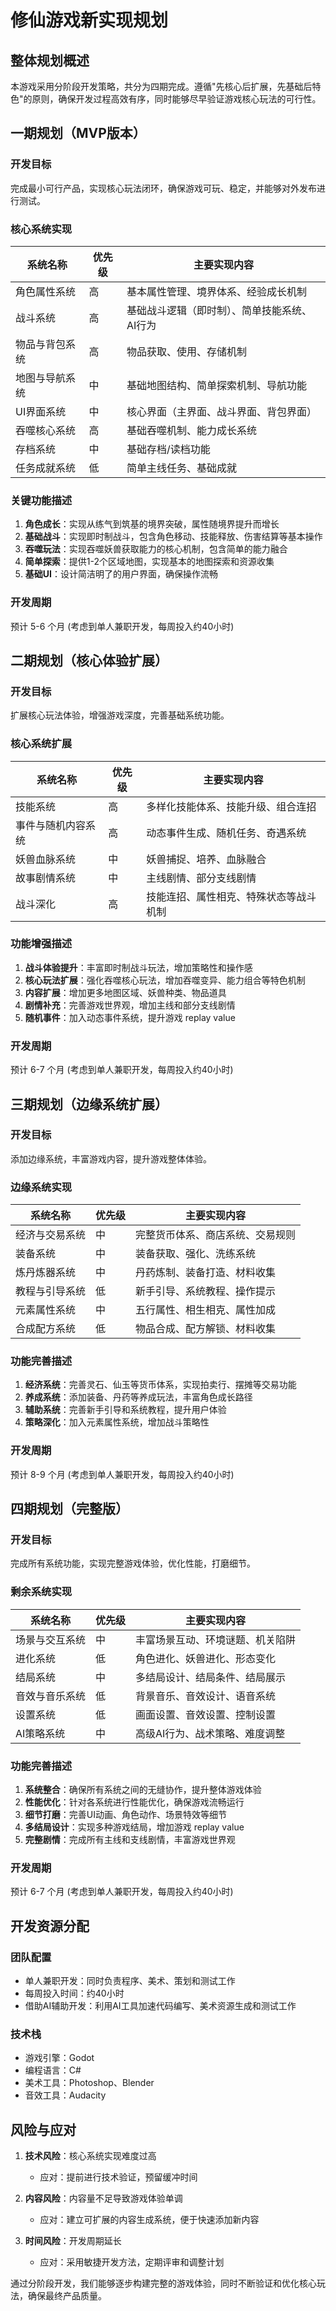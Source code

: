 # 修仙游戏新实现规划

## 整体规划概述
本游戏采用分阶段开发策略，共分为四期完成。遵循"先核心后扩展，先基础后特色"的原则，确保开发过程高效有序，同时能够尽早验证游戏核心玩法的可行性。

## 一期规划（MVP版本）
### 开发目标
完成最小可行产品，实现核心玩法闭环，确保游戏可玩、稳定，并能够对外发布进行测试。

### 核心系统实现
| 系统名称 | 优先级 | 主要实现内容 |
|---------|---------|------------|
| 角色属性系统 | 高 | 基本属性管理、境界体系、经验成长机制 |
| 战斗系统 | 高 | 基础战斗逻辑（即时制）、简单技能系统、AI行为 |
| 物品与背包系统 | 高 | 物品获取、使用、存储机制 |
| 地图与导航系统 | 中 | 基础地图结构、简单探索机制、导航功能 |
| UI界面系统 | 中 | 核心界面（主界面、战斗界面、背包界面） |
| 吞噬核心系统 | 高 | 基础吞噬机制、能力成长系统 |
| 存档系统 | 中 | 基础存档/读档功能 |
| 任务成就系统 | 低 | 简单主线任务、基础成就 |

### 关键功能描述
1. **角色成长**：实现从练气到筑基的境界突破，属性随境界提升而增长
2. **基础战斗**：实现即时制战斗，包含角色移动、技能释放、伤害结算等基本操作
3. **吞噬玩法**：实现吞噬妖兽获取能力的核心机制，包含简单的能力融合
4. **简单探索**：提供1-2个区域地图，实现基本的地图探索和资源收集
5. **基础UI**：设计简洁明了的用户界面，确保操作流畅

### 开发周期
预计 5-6 个月 (考虑到单人兼职开发，每周投入约40小时)

## 二期规划（核心体验扩展）
### 开发目标
扩展核心玩法体验，增强游戏深度，完善基础系统功能。

### 核心系统扩展
| 系统名称 | 优先级 | 主要实现内容 |
|---------|---------|------------|
| 技能系统 | 高 | 多样化技能体系、技能升级、组合连招 |
| 事件与随机内容系统 | 高 | 动态事件生成、随机任务、奇遇系统 |
| 妖兽血脉系统 | 中 | 妖兽捕捉、培养、血脉融合 |
| 故事剧情系统 | 中 | 主线剧情、部分支线剧情 |
| 战斗深化 | 高 | 技能连招、属性相克、特殊状态等战斗机制 |

### 功能增强描述
1. **战斗体验提升**：丰富即时制战斗玩法，增加策略性和操作感
2. **核心玩法扩展**：强化吞噬核心玩法，增加吞噬变异、能力组合等特色机制
3. **内容扩展**：增加更多地图区域、妖兽种类、物品道具
4. **剧情补充**：完善游戏世界观，增加主线和部分支线剧情
5. **随机事件**：加入动态事件系统，提升游戏 replay value

### 开发周期
预计 6-7 个月 (考虑到单人兼职开发，每周投入约40小时)

## 三期规划（边缘系统扩展）
### 开发目标
添加边缘系统，丰富游戏内容，提升游戏整体体验。

### 边缘系统实现
| 系统名称 | 优先级 | 主要实现内容 |
|---------|---------|------------|
| 经济与交易系统 | 中 | 完整货币体系、商店系统、交易规则 |
| 装备系统 | 中 | 装备获取、强化、洗练系统 |
| 炼丹炼器系统 | 中 | 丹药炼制、装备打造、材料收集 |
| 教程与引导系统 | 低 | 新手引导、系统教程、操作提示 |
| 元素属性系统 | 中 | 五行属性、相生相克、属性加成 |
| 合成配方系统 | 低 | 物品合成、配方解锁、材料收集 |

### 功能完善描述
1. **经济系统**：完善灵石、仙玉等货币体系，实现拍卖行、摆摊等交易功能
2. **养成系统**：添加装备、丹药等养成玩法，丰富角色成长路径
3. **辅助系统**：完善新手引导和系统教程，提升用户体验
4. **策略深化**：加入元素属性系统，增加战斗策略性

### 开发周期
预计 8-9 个月 (考虑到单人兼职开发，每周投入约40小时)

## 四期规划（完整版）
### 开发目标
完成所有系统功能，实现完整游戏体验，优化性能，打磨细节。

### 剩余系统实现
| 系统名称 | 优先级 | 主要实现内容 |
|---------|---------|------------|
| 场景与交互系统 | 中 | 丰富场景互动、环境谜题、机关陷阱 |
| 进化系统 | 低 | 角色进化、妖兽进化、形态变化 |
| 结局系统 | 中 | 多结局设计、结局条件、结局展示 |
| 音效与音乐系统 | 低 | 背景音乐、音效设计、语音系统 |
| 设置系统 | 低 | 画面设置、音效设置、控制设置 |
| AI策略系统 | 中 | 高级AI行为、战术策略、难度调整 |

### 功能完善描述
1. **系统整合**：确保所有系统之间的无缝协作，提升整体游戏体验
2. **性能优化**：针对各系统进行性能优化，确保游戏流畅运行
3. **细节打磨**：完善UI动画、角色动作、场景特效等细节
4. **多结局设计**：实现多种游戏结局，增加游戏 replay value
5. **完整剧情**：完成所有主线和支线剧情，丰富游戏世界观

### 开发周期
预计 6-7 个月 (考虑到单人兼职开发，每周投入约40小时)

## 开发资源分配
### 团队配置
- 单人兼职开发：同时负责程序、美术、策划和测试工作
- 每周投入时间：约40小时
- 借助AI辅助开发：利用AI工具加速代码编写、美术资源生成和测试工作

### 技术栈
- 游戏引擎：Godot
- 编程语言：C#
- 美术工具：Photoshop、Blender
- 音效工具：Audacity

## 风险与应对
1. **技术风险**：核心系统实现难度过高
   - 应对：提前进行技术验证，预留缓冲时间

2. **内容风险**：内容量不足导致游戏体验单调
   - 应对：建立可扩展的内容生成系统，便于快速添加新内容

3. **时间风险**：开发周期延长
   - 应对：采用敏捷开发方法，定期评审和调整计划

通过分阶段开发，我们能够逐步构建完整的游戏体验，同时不断验证和优化核心玩法，确保最终产品质量。